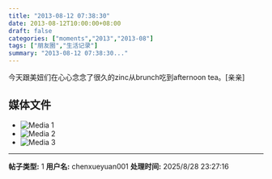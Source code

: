 ```yaml
---
title: "2013-08-12 07:38:30"
date: 2013-08-12T10:00:00+08:00
draft: false
categories: ["moments","2013","2013-08"]
tags: ["朋友圈","生活记录"]
summary: "2013-08-12 07:38:30..."
---
```


今天跟美妞们在心心念念了很久的zinc从brunch吃到afternoon tea。[亲亲]

## 媒体文件

- ![Media 1](/Moments/photos/2013-08-12/201308120738300.jpg)
- ![Media 2](/Moments/photos/2013-08-12/201308120738301.jpg)
- ![Media 3](/Moments/photos/2013-08-12/201308120738302.jpg)

---

**帖子类型:** 1
**用户名:** chenxueyuan001
**处理时间:** 2025/8/28 23:27:16
